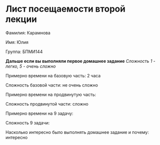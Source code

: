 # Лист посещаемости второй лекции

Фамилия: Карамнова

Имя: Юлия

Группа: БПМИ144

**Дальше если вы выполняли первое домашнее задание**
*Сложность 1 - легко, 5 - очень сложно*

Примерно времени на базовую часть: 2 часа

Сложность базовой части: не очень сложно

Примерно времени на продвинутую часть:

Сложность продвинутой части: сложно

Примерно времени на 9 задачу:

Сложность 9 задачи:

Насколько интересно было выполнять домашнее задание и почему: интересно
